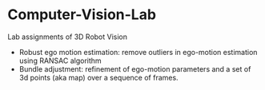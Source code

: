 # Computer-Vision-Lab
Lab assignments of 3D Robot Vision

- Robust ego motion estimation: remove outliers in ego-motion estimation using RANSAC algorithm
- Bundle adjustment: refinement of ego-motion parameters and a set of 3d points (aka map) over a sequence of frames.

